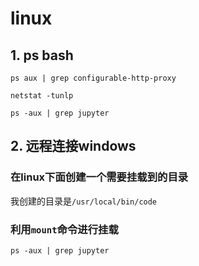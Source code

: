 # linux

## 1. ps bash
```
ps aux | grep configurable-http-proxy
```

```
netstat -tunlp
```

```
ps -aux | grep jupyter
```

## 2. 远程连接windows
### 在linux下面创建一个需要挂载到的目录
我创建的目录是`/usr/local/bin/code`

### 利用`mount`命令进行挂载
```
ps -aux | grep jupyter
```
